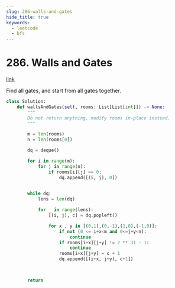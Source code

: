 ```yaml
---
slug: 286-walls-and-gates
hide_title: true
keywords:
  - leetcode
  - bfs
---
```


# 286. Walls and Gates

[link](https://leetcode.com/problems/walls-and-gates/description/)

Find all gates, and start from all gates together.

```python
class Solution:
    def wallsAndGates(self, rooms: List[List[int]]) -> None:
        """
        Do not return anything, modify rooms in-place instead.
        """

        m = len(rooms)
        n = len(rooms[0])

        dq = deque()

        for i in range(m):
            for j in range(n):
                if rooms[i][j] == 0:
                    dq.append([(i, j), 0])

        
        while dq:
            lens = len(dq)

            for _ in range(lens):
                [(i, j), c] = dq.popleft()

                for x , y in [(0,1),(0,-1),(1,0),(-1,0)]:
                    if not (0 <= i+x<m and 0<=j+y<n):
                        continue
                    if rooms[i+x][j+y] != 2 ** 31 - 1:
                        continue
                    rooms[i+x][j+y] = c + 1
                    dq.append([(i+x, j+y), c+1])

            

        return
```
